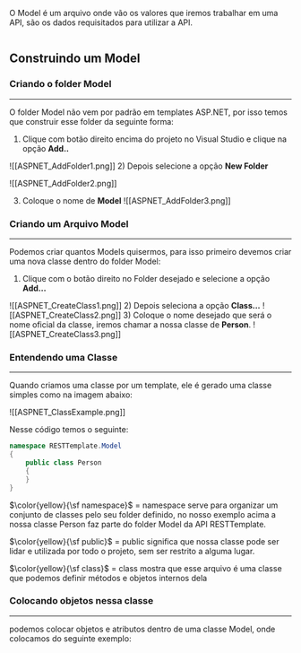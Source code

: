 O Model é um arquivo onde vão os valores que iremos trabalhar em uma API, são os dados requisitados para utilizar a API.

```table-of-contents
```

## Construindo um Model

### Criando o folder Model
---
O folder Model não vem por padrão em templates ASP.NET, por isso temos que construir esse folder da seguinte forma:

1) Clique com botão direito encima do projeto no Visual Studio e clique na opção **Add..**

![[ASPNET_AddFolder1.png]]
2) Depois selecione a opção **New Folder**

![[ASPNET_AddFolder2.png]]

3) Coloque o nome de **Model**
![[ASPNET_AddFolder3.png]]

### Criando um Arquivo Model
---
Podemos criar quantos Models quisermos, para isso primeiro devemos criar uma nova classe dentro do folder Model:

1) Clique com o botão direito no Folder desejado e selecione a opção **Add...**

![[ASPNET_CreateClass1.png]]
2) Depois seleciona a opção **Class...**
![[ASPNET_CreateClass2.png]]
3) Coloque o nome desejado que será o nome oficial da classe, iremos chamar a nossa classe de **Person**.
![[ASPNET_CreateClass3.png]]

### Entendendo uma Classe
---
Quando criamos uma classe por um template, ele é gerado uma classe simples como na imagem abaixo:

![[ASPNET_ClassExample.png]]

Nesse código temos o seguinte:

```csharp
namespace RESTTemplate.Model
{
    public class Person
    {
    }
}
```

$\color{yellow}{\sf namespace}$ = namespace serve para organizar um conjunto de classes pelo seu folder definido, no nosso exemplo acima a nossa classe Person faz parte do folder Model da API RESTTemplate.

$\color{yellow}{\sf public}$ = public significa que nossa classe pode ser lidar e utilizada por todo o projeto, sem ser restrito a alguma lugar.

$\color{yellow}{\sf class}$ = class mostra que esse arquivo é uma classe que podemos definir métodos e objetos internos dela

### Colocando objetos nessa classe
---
podemos colocar objetos e atributos dentro de uma classe Model, onde colocamos do seguinte exemplo: